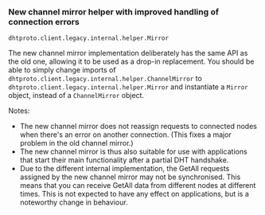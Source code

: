 ### New channel mirror helper with improved handling of connection errors

`dhtproto.client.legacy.internal.helper.Mirror`

The new channel mirror implementation deliberately has the same API as the old
one, allowing it to be used as a drop-in replacement. You should be able to
simply change imports of `dhtproto.client.legacy.internal.helper.ChannelMirror`
to `dhtproto.client.legacy.internal.helper.Mirror` and instantiate a `Mirror`
object, instead of a `ChannelMirror` object.

Notes:
* The new channel mirror does not reassign requests to connected nodes when
  there's an error on another connection. (This fixes a major problem in the old
  channel mirror.)
* The new channel mirror is thus also suitable for use with applications that
  start their main functionality after a partial DHT handshake.
* Due to the different internal implementation, the GetAll requests assigned by
  the new channel mirror may not be synchronised. This means that you can
  receive GetAll data from different nodes at different times. This is not
  expected to have any effect on applications, but is a noteworthy change in
  behaviour.


